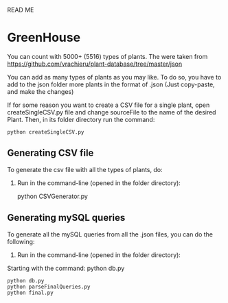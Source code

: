 READ ME

# GreenHouse

You can count with 5000+ (5516) types of plants.
The were taken from https://github.com/vrachieru/plant-database/tree/master/json

You can add as many types of plants as you may like.
To do so, you have to add to the json folder more plants in the format of .json
(Just copy-paste, and make the changes)

If for some reason you want to create a CSV file for a single plant, open createSingleCSV.py file and change sourceFile to the name of the desired Plant.
Then, in its folder directory run the command:

	python createSingleCSV.py


## Generating CSV file

To generate the csv file with all the types of plants, do:
1. Run in the command-line (opened in the folder directory):

	python CSVGenerator.py


## Generating mySQL queries

To generate all the mySQL queries from all the .json files, you can do the following:
1. Run in the command-line (opened in the folder directory):

Starting with the command: python db.py

	python db.py
	python parseFinalQueries.py
	python final.py
